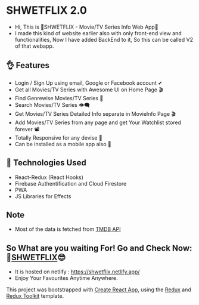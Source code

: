 # SHWETFLIX 2.0

* Hi, This is 🎥SHWETFLIX - Movie/TV Series Info Web App🎥
* I made this kind of website earlier also with only front-end view and functionalities, Now I have added BackEnd to it, So this can be called V2 of that webapp.

## 👌 Features

* Login / Sign Up using email, Google or Facebook account ✔
* Get all Movies/TV Series with Awesome UI on Home Page 🎬
* Find Genrewise Movies/TV Series 🧐
* Search Movies/TV Series 👁‍🗨
* Get Movies/TV Series Detailed Info separate in MovieInfo Page 🎬
* Add Movies/TV Series from any page and get Your Watchlist stored forever 📽
* Totally Responsive for any devise 🎉
* Can be installed as a mobile app also 📱

## :rocket: Technologies Used

* React-Redux (React Hooks)
* Firebase Authentification and Cloud Firestore
* PWA
* JS Libraries for Effects

## Note
* Most of the data is fetched from [TMDB API](https://developers.themoviedb.org/3)

## So What are you waiting For! Go and Check Now: 🤩[SHWETFLIX](https://shwetflix.netlify.app/)😎
* It is hosted on netlify : https://shwetflix.netlify.app/
* Enjoy Your Favourites Anytime Anywhere.



This project was bootstrapped with [Create React App](https://github.com/facebook/create-react-app), using the [Redux](https://redux.js.org/) and [Redux Toolkit](https://redux-toolkit.js.org/) template.

